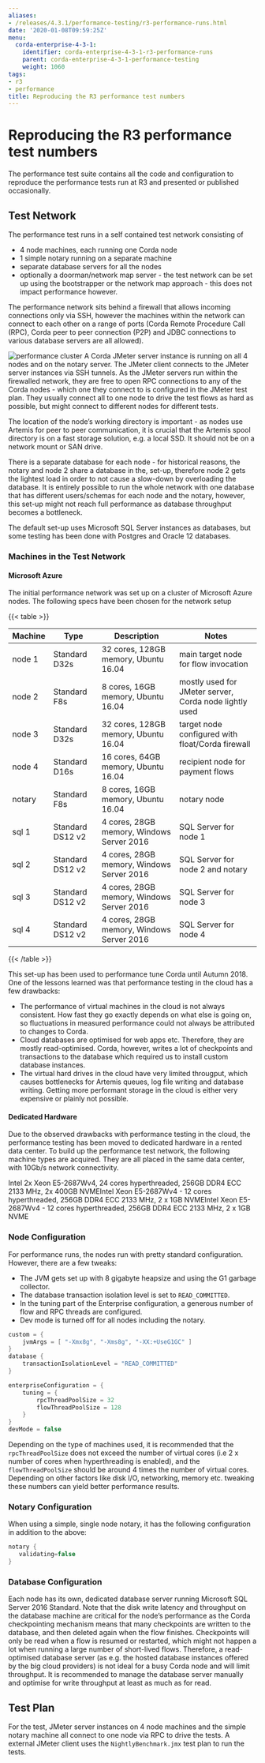 ```yaml
---
aliases:
- /releases/4.3.1/performance-testing/r3-performance-runs.html
date: '2020-01-08T09:59:25Z'
menu:
  corda-enterprise-4-3-1:
    identifier: corda-enterprise-4-3-1-r3-performance-runs
    parent: corda-enterprise-4-3-1-performance-testing
    weight: 1060
tags:
- r3
- performance
title: Reproducing the R3 performance test numbers
---
```



# Reproducing the R3 performance test numbers

The performance test suite contains all the code and configuration to reproduce the performance tests run at R3 and
presented or published occasionally.


## Test Network

The performance test runs in a self contained test network consisting of


* 4 node machines, each running one Corda node
* 1 simple notary running on a separate machine
* separate database servers for all the nodes
* optionally a doorman/network map server - the test network can be set up using the bootstrapper or the network map
approach - this does not impact performance however.

The performance network sits behind a firewall that allows incoming connections only via SSH, however the machines
within the network can connect to each other on a range of ports (Corda Remote Procedure Call (RPC), Corda peer to
peer connection (P2P) and JDBC connections to various database servers are all allowed).

![performance cluster](/en/performance-cluster.png "performance cluster")
A Corda JMeter server instance is running on all 4 nodes and on the notary server. The JMeter client connects to the
JMeter server instances via SSH tunnels. As the JMeter servers run within the firewalled network, they are free to
open RPC connections to any of the Corda nodes - which one they connect to is configured in the JMeter test plan.
They usually connect all to one node to drive the test flows as hard as possible, but might connect to different
nodes for different tests.

The location of the node’s working directory is important - as nodes use Artemis for peer to peer communication, it is
crucial that the Artemis spool directory is on a fast storage solution, e.g. a local SSD. It should not be on a network
mount or SAN drive.

There is a separate database for each node - for historical reasons, the notary and node 2 share a database in the,
set-up, therefore node 2 gets the lightest load in order to not cause a slow-down by overloading the database. It
is entirely possible to run the whole network with one database that has different users/schemas for each node and the
notary, however, this set-up might not reach full performance as database throughput becomes a bottleneck.

The default set-up uses Microsoft SQL Server instances as databases, but some testing has been done with Postgres
and Oracle 12 databases.


### Machines in the Test Network


#### Microsoft Azure

The initial performance network was set up on a cluster of Microsoft Azure nodes. The following specs have been chosen
for the network setup


{{< table >}}

|Machine|Type|Description|Notes|
|---------|------------------|-------------------------------------------|---------------------------------------------------------|
|node 1|Standard D32s|32 cores, 128GB memory, Ubuntu 16.04|main target node for  flow invocation|
|node 2|Standard F8s|8 cores, 16GB memory, Ubuntu 16.04|mostly used for JMeter server, Corda node lightly used|
|node 3|Standard D32s|32 cores, 128GB memory, Ubuntu 16.04|target node configured with float/Corda firewall|
|node 4|Standard D16s|16 cores, 64GB memory, Ubuntu 16.04|recipient node for payment flows|
|notary|Standard F8s|8 cores, 16GB memory, Ubuntu 16.04|notary node|
|sql 1|Standard DS12 v2|4 cores, 28GB memory, Windows Server 2016|SQL Server for node 1|
|sql 2|Standard DS12 v2|4 cores, 28GB memory, Windows Server 2016|SQL Server for node 2 and notary|
|sql 3|Standard DS12 v2|4 cores, 28GB memory, Windows Server 2016|SQL Server for node 3|
|sql 4|Standard DS12 v2|4 cores, 28GB memory, Windows Server 2016|SQL Server for node 4|

{{< /table >}}

This set-up has been used to performance tune Corda until Autumn 2018. One of the lessons learned was that performance
testing in the cloud has a few drawbacks:


* The performance of virtual machines in the cloud is not always consistent. How fast they go exactly depends on what
else is going on, so fluctuations in measured performance could not always be attributed to changes to Corda.
* Cloud databases are optimised for web apps etc. Therefore, they are mostly read-optimised. Corda, however, writes
a lot of checkpoints and transactions to the database which required us to install custom database instances.
* The virtual hard drives in the cloud have very limited througput, which causes bottlenecks for Artemis queues,
log file writing and database writing. Getting more performant storage in the cloud is either very expensive or
plainly not possible.


#### Dedicated Hardware

Due to the observed drawbacks with performance testing in the cloud, the performance testing has been moved to
dedicated hardware in a rented data center. To build up the performance test network, the following machine types are
acquired. They are all placed in the same data center, with 10Gb/s network connectivity.

Intel  2x Xeon E5-2687Wv4, 24 cores hyperthreaded, 256GB DDR4 ECC 2133 MHz, 2x 400GB NVMEIntel  Xeon E5-2687Wv4 - 12 cores hyperthreaded, 256GB DDR4 ECC 2133 MHz, 2 x 1GB NVMEIntel  Xeon E5-2687Wv4 - 12 cores hyperthreaded, 256GB DDR4 ECC 2133 MHz, 2 x 1GB NVME
### Node Configuration

For performance runs, the nodes run with pretty standard configuration. However, there are a few tweaks:


* The JVM gets set up with 8 gigabyte heapsize and using the G1 garbage collector.
* The database transaction isolation level is set to `READ_COMMITTED`.
* In the tuning part of the Enterprise configuration, a generous number of flow and RPC threads are configured.
* Dev mode is turned off for all nodes including the notary.

```kotlin
custom = {
    jvmArgs = [ "-Xmx8g", "-Xms8g", "-XX:+UseG1GC" ]
}
database {
    transactionIsolationLevel = "READ_COMMITTED"
}

enterpriseConfiguration = {
    tuning = {
        rpcThreadPoolSize = 32
        flowThreadPoolSize = 128
    }
}
devMode = false
```

Depending on the type of machines used, it is recommended that the `rpcThreadPoolSize` does not exceed the number of
virtual cores (i.e 2 x number of cores when hyperthreading is enabled), and the `flowThreadPoolSize` should be around
4 times the number of virtual cores. Depending on other factors like disk I/O, networking, memory etc. tweaking these
numbers can yield better performance results.


### Notary Configuration

When using a simple, single node notary, it has the following configuration in addition to the above:

```kotlin
notary {
   validating=false
}
```


### Database Configuration

Each node has its own, dedicated database server running Microsoft SQL Server 2016 Standard.
Note that the disk write latency and throughput on the database machine are critical for the node’s performance as the
Corda checkpointing mechanism means that many checkpoints are written to the database, and then deleted again when the
flow finishes. Checkpoints will only be read when a flow is resumed or restarted, which might not happen a lot when
running a large number of short-lived flows. Therefore, a read-optimised database server (as e.g. the hosted database
instances offered by the big cloud providers) is not ideal for a busy Corda node and will limit throughput.
It is recommended to manage the database server manually and optimise for write throughput at least as much as for read.


## Test Plan

For the test, JMeter server instances on 4 node machines and the simple notary machine all connect to one node via RPC
to drive the tests. A external JMeter client uses the `NightlyBenchmark.jmx` test plan to run the tests.

